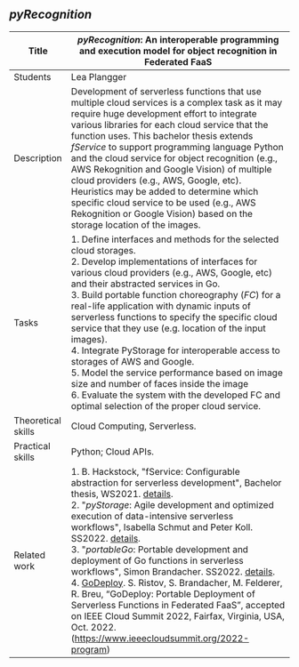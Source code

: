 ## *pyRecognition*

| Title | ***pyRecognition*: An interoperable programming and execution model for object recognition in Federated FaaS** |
| - | - | 
| Students | Lea Plangger | 
| Description | Development of serverless functions that use multiple cloud services is a complex task as it may require huge development effort to integrate various libraries for each cloud service that the function uses. This bachelor thesis extends *fService* to support programming language Python and the cloud service for object recognition (e.g., AWS Rekognition and Google Vision) of multiple cloud providers (e.g., AWS, Google, etc). Heuristics may be added to determine which specific cloud service to be used (e.g., AWS Rekognition or Google Vision) based on the storage location of the images.|
|Tasks| 1. Define interfaces and methods for the selected cloud storages.<br> 2. Develop implementations of interfaces for various cloud providers (e.g., AWS, Google, etc) and their abstracted services in Go. <br> 3. Build portable function choreography (*FC*) for a real-life application with dynamic inputs of serverless functions to specify the specific cloud service that they use (e.g. location of the input images).<br> 4. Integrate PyStorage for interoperable access to storages of AWS and Google.<br> 5. Model the service performance based on image size and number of faces inside the image<br> 6. Evaluate the system with the developed FC and optimal selection of the proper cloud service.|
| Theoretical skills | Cloud Computing, Serverless. | 
| Practical skills | Python; Cloud APIs.|
| Related work| 1. B. Hackstock, "fService: Configurable abstraction for serverless development", Bachelor thesis, WS2021. [details](./closed/fService.md).<br> 2. "*pyStorage*: Agile development and optimized execution of data-intensive serverless workflows", Isabella Schmut and Peter Koll. SS2022. [details](./closed/pyStorage.md).<br> 3. "*portableGo*: Portable development and deployment of Go functions in serverless workflows", Simon Brandacher. SS2022. [details](./closed/portableGo.md).<br>4. [GoDeploy](https://github.com/FaaSTools/GoDeploy). S. Ristov, S. Brandacher, M. Felderer, R. Breu, “GoDeploy: Portable Deployment of Serverless Functions in Federated FaaS”, accepted on IEEE Cloud Summit 2022, Fairfax, Virginia, USA, Oct. 2022. (https://www.ieeecloudsummit.org/2022-program)|
